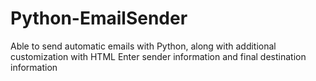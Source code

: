 # Python-EmailSender
Able to send automatic emails with Python, along with additional customization with HTML 
Enter sender information and final destination information 
